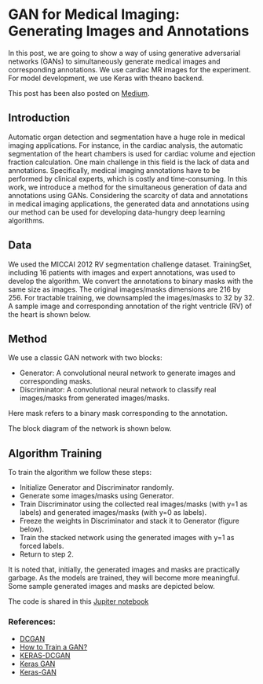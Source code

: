# GAN for Medical Imaging: Generating Images and Annotations

In this post, we are going to show a way of using generative adversarial networks (GANs) to simultaneously generate medical 
images and corresponding annotations. We use cardiac MR images for the experiment. For model development, we use Keras with theano backend.

This post has been also posted on [Medium](https://medium.com/randomai/gan-for-medical-imaging-generating-images-and-annotations-8ad7c778809c). 

## Introduction

Automatic organ detection and segmentation have a huge role in medical imaging applications. 
For instance, in the cardiac analysis, the automatic segmentation of the heart chambers is used 
for cardiac volume and ejection fraction calculation. One main challenge in this field is the 
lack of data and annotations. Specifically, medical imaging annotations have to be performed by 
clinical experts, which is costly and time-consuming. In this work, we introduce a method for 
the simultaneous generation of data and annotations using GANs. Considering the scarcity of data 
and annotations in medical imaging applications, the generated data and annotations using our 
method can be used for developing data-hungry deep learning algorithms.


## Data

We used the MICCAI 2012 RV segmentation challenge dataset. 
TrainingSet, including 16 patients with images and expert annotations, was used 
to develop the algorithm. We convert the annotations to binary masks with the same size as images.
The original images/masks dimensions are 216 by 256. For tractable training, 
we downsampled the images/masks to 32 by 32. A sample image and corresponding 
annotation of the right ventricle (RV) of the heart is shown below.


## Method

We use a classic GAN network with two blocks:

- Generator: A convolutional neural network to generate images and corresponding masks.
- Discriminator: A convolutional neural network to classify real images/masks from generated images/masks.

Here mask refers to a binary mask corresponding to the annotation.

The block diagram of the network is shown below.


## Algorithm Training

To train the algorithm we follow these steps:

 - Initialize Generator and Discriminator randomly.
 - Generate some images/masks using Generator.
 - Train Discriminator using the collected real images/masks (with y=1 as labels) and generated images/masks (with y=0 as labels).
 - Freeze the weights in Discriminator and stack it to Generator (figure below).
 - Train the stacked network using the generated images with y=1 as forced labels.
 - Return to step 2.


It is noted that, initially, the generated images and masks are practically garbage. 
As the models are trained, they will become more meaningful. 
Some sample generated images and masks are depicted below.



The code is shared in this [Jupiter notebook](https://nbviewer.jupyter.org/github/mravendi/AIclub/blob/master/tutorial/notebook/GAN_CMRI_32by32.ipynb)

### References:

- [DCGAN](https://github.com/rajathkmp/DCGAN)
- [How to Train a GAN?](https://github.com/soumith/ganhacks)
- [KERAS-DCGAN](https://github.com/jacobgil/keras-dcgan)
- [Keras GAN](https://github.com/mravendi/KerasGAN)
- [Keras-GAN](https://github.com/phreeza/keras-GAN)


